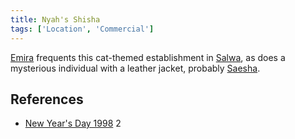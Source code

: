 ```yaml
---
title: Nyah's Shisha
tags: ['Location', 'Commercial']
---
```

[Emira](/_wiki/emira.md) frequents this cat-themed establishment in [Salwa](/_wiki/salwa.md), as does a mysterious individual with a leather jacket, probably [Saesha](/_wiki/saesha).

## References
- [New Year's Day 1998](/_wiki/new-years-day-1998.md) 2
